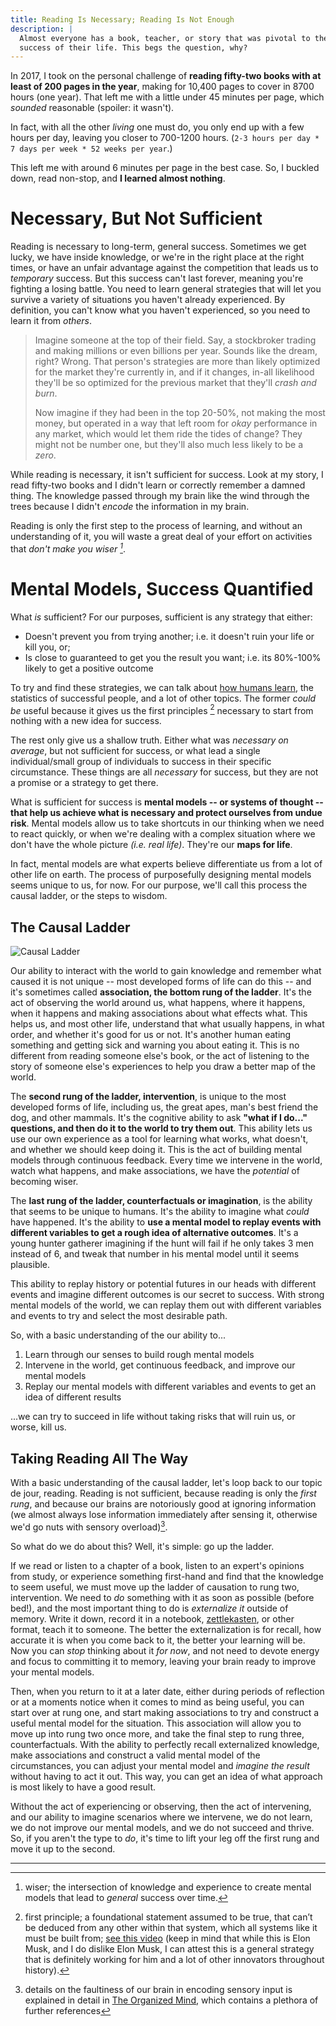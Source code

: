```yaml
---
title: Reading Is Necessary; Reading Is Not Enough 
description: | 
  Almost everyone has a book, teacher, or story that was pivotal to the major
  success of their life. This begs the question, why?
---
```

In 2017, I took on the personal challenge of **reading fifty-two books  with at least of 200 pages  in the
year**, making for 10,400 pages to cover in 8700
hours (one year). That left me with a little under 45 minutes per page,
which _sounded_ reasonable (spoiler: it wasn't).

In fact, with all the other _living_ one must do, you only end
up with a few hours per day, leaving you closer to 700-1200 hours. (`2-3
hours per day * 7 days per week * 52 weeks per year`.)

This left me with around 6 minutes per page in the best case. So, I buckled
down, read non-stop, and **I learned almost nothing**.

# Necessary, But Not Sufficient

Reading is necessary to long-term, general success. Sometimes we get lucky,
we have inside knowledge, or we're in the right place at the right times,
or have an unfair advantage against the competition that leads us
to _temporary_ success. But this success can't last forever, meaning you're
fighting a losing battle. You need to learn general strategies that will
let you survive a variety of situations you haven't already experienced. By
definition, you can't know what you haven't experienced, so you need to
learn it from _others_.

> Imagine someone at the top of their field. Say, a stockbroker trading
> and making millions or even billions per year. Sounds like the dream,
> right? Wrong. That person's strategies are more than likely
> optimized for the market they're currently in, and if it changes, in-all
> likelihood they'll be so optimized for the previous market that
> they'll _crash and burn_.
>
> Now imagine if they had been in the top 20-50%, not making the most
> money, but operated in a way that left room for _okay_ performance in any
> market, which would let them ride the tides of change? They might not be
> number one, but they'll also much less likely to be a _zero_.

While reading is necessary, it isn't sufficient for success. Look at my
story, I read fifty-two books and I didn't learn or correctly remember a
damned thing. The knowledge passed through my brain like the wind through
the trees because I didn't _encode_ the information in my brain.

Reading is only the first step to the process of learning, and without an
understanding of it, you will waste a great deal of your effort on activities
that _don't make you wiser [^1]_.

# Mental Models, Success Quantified

What _is_ sufficient? For our purposes, sufficient is any strategy that
either:

- Doesn't prevent you from trying another; i.e. it doesn't ruin your life
  or kill you, or;
- Is close to guaranteed to get you the result you want; i.e. its 80%-100%
  likely to get a positive outcome

To try and find these strategies, we can talk about [how humans
learn](https://www.goodreads.com/book/show/38923582-how-humans-learn), the
statistics of successful people, and a lot of other topics. The former
_could be_ useful because it gives us the first principles [^2] necessary
to start from nothing with a new idea for success.

The rest only give us a shallow truth. Either what was _necessary on
average_, but not sufficient for success, or what lead a single
individual/small group of individuals to success in their specific
circumstance. These things are all _necessary_ for success, but they are
not a promise or a strategy to get there.

What is sufficient for success is **mental models -- or systems of thought
-- that help us achieve what is necessary and protect ourselves from undue
risk**. Mental models allow us to take shortcuts in our thinking when we
need to react quickly, or when we're dealing with a complex situation where
we don't have the whole picture _(i.e. real life)_. They're our **maps for
life**.

In fact, mental models are what experts believe differentiate us from a lot
of other life on earth. The process of purposefully designing mental models
seems unique to us, for now. For our purpose, we'll call this process the
causal ladder, or the steps to wisdom.

## The Causal Ladder

![Causal Ladder](/uploads/causal-ladder.png)

Our ability to interact with the world to gain knowledge and remember what
caused it is not unique -- most developed forms of life can do this -- and
it's sometimes called **association, the bottom rung of the ladder**. It's
the act of observing the world around us, what happens, where it happens,
when it happens and making associations about what effects what. This helps
us, and most other life, understand that what usually happens, in what
order, and whether it's good for us or not. It's another human eating
something and getting sick and warning you about eating it. This is no
different from reading someone else's book, or the act of listening to the story of someone
else's experiences to help you draw a better map of the world.

The **second rung of the ladder, intervention**, is unique to the most
developed forms of life, including us, the great apes, man's best friend
the dog, and other mammals. It's the cognitive ability to ask **"what if I
do..." questions, and then do it to the world to try them out**. This
ability lets us use our own experience as a tool for learning what works,
what doesn't, and whether we should keep doing it. This is the act of
building mental models through continuous feedback. Every time we intervene
in the world, watch what happens, and make associations, we have the
_potential_ of becoming wiser.

The **last rung of the ladder, counterfactuals or imagination**, is the
ability that seems to be unique to humans. It's the ability to imagine what
_could_ have happened. It's the ability to **use a mental model to replay
events with different variables to get a rough idea of alternative
outcomes**. It's a young hunter gatherer imagining if the hunt will fail if
he only takes 3 men instead of 6, and tweak that number in his mental model
until it seems plausible.

This ability to replay history or potential futures in our heads with
different events and imagine different outcomes is our secret to success.
With strong mental models of the world, we can replay them out with
different variables and events to try and select the most desirable path.

So, with a basic understanding of the our ability to...

1. Learn through our senses to build rough mental models
2. Intervene in the world, get continuous feedback, and improve our
   mental models
3. Replay our mental models with different variables and events to get an 
idea of different results

...we can try to succeed in life without taking risks that will ruin us, or
worse, kill us.
## Taking Reading All The Way

With a basic understanding of the causal ladder, let's loop back to our
topic de jour, reading. Reading is not sufficient, because reading is only
the _first rung_, and because our brains are notoriously good at ignoring
information (we almost always lose information immediately after sensing
it, otherwise we'd go nuts with sensory overload)[^3].

So what do we do about this? Well, it's simple: go up the ladder.

If we read or listen to a chapter of a book, listen to an expert's opinions
from study, or experience something first-hand and find that the knowledge
to seem useful, we must move up the ladder of causation to rung two,
intervention. We need to _do_ something with it as soon as possible (before
bed!), and the most important thing to do is _externalize it_ outside of
memory. Write it down, record it in a notebook,
[zettlekasten](https://zettelkasten.de/introduction/), or other format,
teach it to someone. The better the externalization is for recall, how
accurate it is when you come back to it, the better your learning will be.
Now you can _stop_ thinking about it _for now_, and not need to devote
energy and focus to committing it to memory, leaving your brain ready to
improve your mental models.

Then, when you return to it at a later date, either during periods of
reflection or at a moments notice when it comes to mind as being useful,
you can start over at rung one, and start making associations to try and
construct a useful mental model for the situation. This association will
allow you to move up into rung two once more, and take the final step to
rung three, counterfactuals. With the ability to perfectly recall
externalized knowledge, make associations and construct a valid mental
model of the circumstances, you can adjust your mental model
and _imagine the result_ without having to act it out. This way,
you can get an idea of what approach is most likely to have a good
result.

Without the act of experiencing or observing, then the act of intervening,
and our ability to imagine scenarios where we intervene, we do not learn,
we do not improve our mental models, and we do not succeed and thrive. So, if you aren't the type to _do_, it's time to lift your leg off the first rung and
move it up to the second.

---

[^1]: wiser; the intersection of knowledge and experience to create mental
models that lead to _general_ success over time. 

[^2]: first principle; a
foundational statement assumed to be true, that can’t be deduced from any
other within that system, which all systems like it must be built from;
[see this video](https://www.youtube.com/watch?v=NV3sBlRgzTI) (keep in mind
that while this is Elon Musk, and I do dislike Elon Musk, I can attest this
is a general strategy that is definitely working for him and a lot of other
innovators throughout history). 

[^3]: details on the faultiness of our
brain in encoding sensory input is explained in detail in [The Organized
Mind](/bookshelf), which contains a plethora of further references